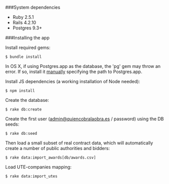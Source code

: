 ###System dependencies

* Ruby 2.5.1
* Rails 4.2.10
* Postgres 9.3+

###Installing the app

Install required gems:

    $ bundle install

In OS X, if using Postgres.app as the database, the 'pg' gem may throw an error. If so, install it [manually](http://edgar.tumblr.com/post/113599678239/install-pg-gem-in-mac-os-x-with-postgresapp) specifying the path to Postgres.app.

Install JS dependencies (a working installation of Node needed):

    $ npm install

Create the database:

    $ rake db:create

Create the first user (admin@quiencobralaobra.es / password) using the DB seeds:

    $ rake db:seed

Then load a small subset of real contract data, which will automatically create a number of public authorities and bidders:

    $ rake data:import_awards[db/awards.csv]

Load UTE-companies mapping:

    $ rake data:import_utes
